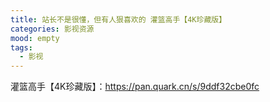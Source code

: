 ```yaml
---
title: 站长不是很懂，但有人狠喜欢的 灌篮高手【4K珍藏版】
categories: 影视资源
mood: empty
tags:
  - 影视
---
```


灌篮高手【4K珍藏版】：https://pan.quark.cn/s/9ddf32cbe0fc








